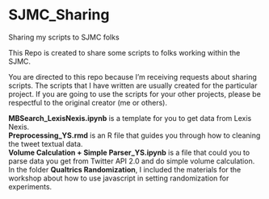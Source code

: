 # SJMC_Sharing
 Sharing my scripts to SJMC folks

This Repo is created to share some scripts to folks working within the SJMC.

You are directed to this repo because I’m receiving requests about sharing scripts. The scripts that I have written are usually created for the particular project. If you are going to use the scripts for your other projects, please be respectful to the original creator (me or others). 

**MBSearch_LexisNexis.ipynb** is a template for you to get data from Lexis Nexis.  
**Preprocessing_YS.rmd** is an R file that guides you through how to cleaning the tweet textual data.  
**Volume Calculation + Simple Parser_YS.ipynb** is a file that could you to parse data you get from Twitter API 2.0 and do simple volume calculation.  
In the folder **Qualtrics Randomization**, I included the materials for the workshop about how to use javascript in setting randomization for experiments.
